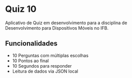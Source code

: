 # Quiz 10

Aplicativo de Quiz em desenvolvimento para a disciplina de Desenvolvimento para Dispositivos Móveis no IFB.

## Funcionalidades
- 10 Perguntas com múltiplas escolhas
- 10 Pontos ao final
- 10 Segundos para responder
- Leitura de dados via JSON local